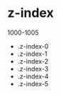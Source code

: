 # z-index

1000-1005

- .z-index-0
- .z-index-1
- .z-index-2
- .z-index-3
- .z-index-4
- .z-index-5
